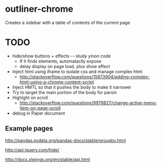 # outliner-chrome

Creates a sidebar with a table of contents of the current page

# TODO

- hide/show buttons + effects -- study yinon code
    + If it finds elements, automataclly expose
    + delay display on page load, plus show effect
- Inject html using iframe to isolate css and manage complex html 
    + http://stackoverflow.com/questions/15873904/adding-complex-html-using-a-chrome-content-script
- Inject HMTL so that it pushes the body to make it narrower
- Try to target the main portion of the body for parsin
- Highlght on scroll
    + http://stackoverflow.com/questions/9979827/change-active-menu-item-on-page-scroll
- debug in Paper document

## Example pages

http://pandas.pydata.org/pandas-docs/stable/groupby.html

http://api.jquery.com/hide/

http://docs.xlwings.org/en/stable/api.html

